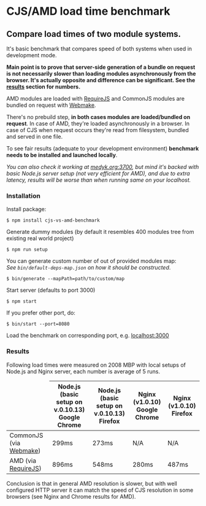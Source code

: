 # CJS/AMD load time benchmark
## Compare load times of two module systems.

It's basic benchmark that compares speed of both systems when used in development mode.

__Main point is to prove that server-side generation of a bundle on request is not necessarily slower than loading modules asynchronously from the browser. It's actually opposite and difference can be significant. See the [results](#results) section for numbers.__

AMD modules are loaded with [RequireJS](http://requirejs.org/) and CommonJS modules are bundled on request with [Webmake](https://github.com/medikoo/modules-webmake#modules-webmake).

There's no prebuild step, __in both cases modules are loaded/bundled on request__. In case of AMD, they're loaded asynchronously in a browser. In case of CJS when request occurs they're read from filesystem, bundled and served in one file.

To see fair results (adequate to your development environment) **benchmark needs to be installed and launched locally**.  

_You can also check it working at [medyk.org:3700](http://medyk.org:3700/), but mind it's backed with basic Node.js server setup (not very efficient for AMD), and due to extra latency, results will be worse than when running same on your localhost._


### Installation

Install package:

    $ npm install cjs-vs-amd-benchmark

Generate dummy modules (by default it resembles 400 modules tree from existing real world project)

    $ npm run setup

You can generate custom number of out of provided modules map:  
_See `bin/default-deps-map.json` on how it should be constructed_.

    $ bin/generate --mapPath=path/to/custom/map

Start server (defaults to port 3000)

    $ npm start

If you prefer other port, do:

    $ bin/start --port=8080

Load the benchmark on corresponding port, e.g. [localhost:3000](http://localhost:3000)


### Results

Following load times were measured on 2008 MBP with local setups of Node.js and Nginx server, each number is average of 5 runs.

<table>
    <thead><tr><td></td>
    	<th>Node.js<br />(basic setup on v.0.10.13)<br />Google Chrome</th>
		<th>Node.js<br />(basic setup on v.0.10.13)<br />Firefox</th>
		<th>Nginx (v1.0.10)<br />Google Chrome</th>
		<th>Nginx (v1.0.10)<br />Firefox</th>
	</tr></thead>
	<tbody>
		<tr>
			<td>CommonJS (via <a href="https://github.com/medikoo/modules-webmake">Webmake</a>)</td>
			<td>299ms</td>
			<td>273ms</td>
			<td>N/A</td>
			<td>N/A</td>
		</tr>
		<tr>
			<td>AMD (via <a href="http://requirejs.org/">RequireJS</a>)</td>
			<td>896ms</td>
			<td>548ms</td>
			<td>280ms</td>
			<td>487ms</td>
		</tr>
	</tbody>
</table>

Conclusion is that in general AMD resolution is slower, but with well configured HTTP server it can match the speed of CJS resolution in some browsers (see Nginx and Chrome results for AMD).

